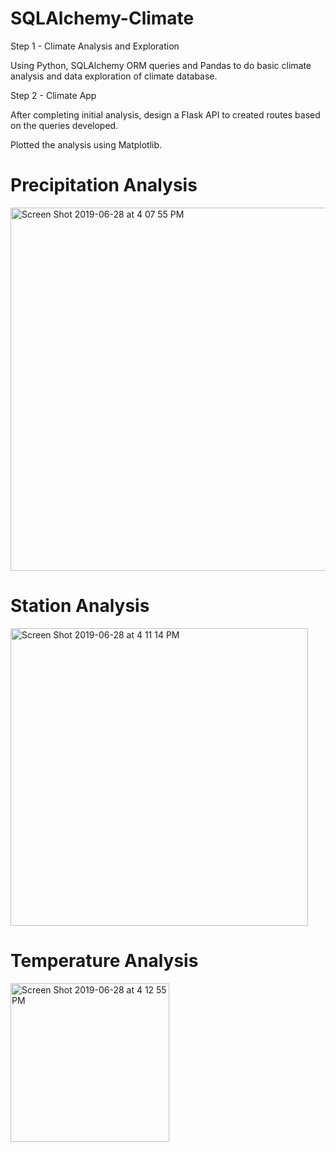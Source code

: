 # SQLAlchemy-Climate

Step 1 - Climate Analysis and Exploration

Using Python, SQLAlchemy ORM queries and Pandas to do basic climate analysis and data exploration of climate database.

Step 2 - Climate App

After completing initial analysis, design a Flask API to created routes based on the queries developed.

Plotted the analysis using Matplotlib.

# Precipitation Analysis

<img width="581" alt="Screen Shot 2019-06-28 at 4 07 55 PM" src="https://user-images.githubusercontent.com/49076702/60375659-24feea80-99bf-11e9-8662-84a8ddcfcce8.png">

# Station Analysis

<img width="476" alt="Screen Shot 2019-06-28 at 4 11 14 PM" src="https://user-images.githubusercontent.com/49076702/60375716-698a8600-99bf-11e9-855b-31041221e3ea.png">

# Temperature Analysis

<img width="254" alt="Screen Shot 2019-06-28 at 4 12 55 PM" src="https://user-images.githubusercontent.com/49076702/60375748-a8b8d700-99bf-11e9-8150-1c5780b3dcc3.png">
